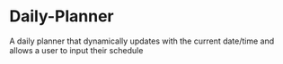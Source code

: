# Daily-Planner
A daily planner that dynamically updates with the current date/time and allows a user to input their schedule
